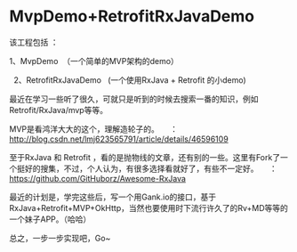 # MvpDemo+RetrofitRxJavaDemo

  该工程包括 ：
  
  
   1、MvpDemo  （一个简单的MVP架构的demo）
   
   
   2、RetrofitRxJavaDemo   (一个使用RxJava + Retrofit 的小demo)



  最近在学习一些听了很久，可就只是听到的时候去搜索一番的知识，例如Retrofit/RxJava/mvp等等。
  
   MVP是看鸿洋大大的这个，理解造轮子的。
        ：http://blog.csdn.net/lmj623565791/article/details/46596109
  
  至于RxJava 和 Retrofit ，看的是抛物线的文章，还有别的一些。这里有Fork了一个挺好的搜集，不过，个人认为，有很多选择看就好了，有些不一定好。
        ：https://github.com/GitHuborz/Awesome-RxJava



  最近的计划是，学完这些后，写一个用Gank.io的接口，基于 RxJava+Retrofit+MVP+OkHttp，当然也要使用时下流行许久了的Rv+MD等等的一个妹子APP。（哈哈）



 总之，一步一步实现吧，Go~
